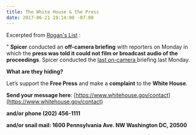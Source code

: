```yaml
---
title: The White House & the Press
date: 2017-06-21 19:14:00 -07:00
---
```


Excerpted from [Rogan's List](http://roganslist.blogspot.com/) :

" **Spicer** conducted an **off-camera briefing** with reporters on Monday in which the **press was told it could not film or broadcast audio of the proceedings**. Spicer conducted the [last on-camera ](http://thehill.com/homenews/administration/338457-white-house-reporters-fume-over-off-camera-briefings)briefing last Monday. 

**What are they hiding?** 

Let’s support the **Free Press** and make a **complaint** to the **White House**. 

**Send your message here**: [https://www.whitehouse.gov/contact](https://www.whitehouse.gov/contact) 

**and/or phone (202) 456-1111**

**and/or snail mail: 
1600 Pennsylvania Ave. NW 
Washington DC, 20500**